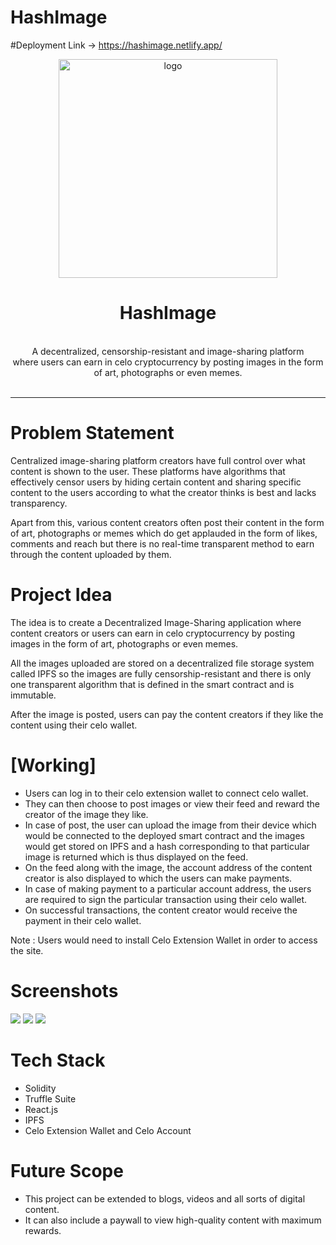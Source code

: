 # HashImage

#Deployment Link -> https://hashimage.netlify.app/
<p align="center">
  <img src="/images/logo.png" width="350" alt="logo" />
  <h1 align="center">HashImage</h1>
  <p align="center">
  
  <br/>
 A decentralized, censorship-resistant and image-sharing platform
  <br />
 where users can earn in celo cryptocurrency by posting images in the form of art, photographs or even memes.
  <br />
  <br />
  </p>
</p>
<hr>

# Problem Statement
Centralized image-sharing platform creators have full control over what content is shown to the user. These platforms have algorithms that effectively censor users by hiding certain content and sharing specific content to the users according to what the creator thinks is best and lacks transparency. 

Apart from this, various content creators often post their content in the form of art, photographs or memes which do get applauded in the form of likes, comments and reach but there is no real-time transparent method to earn through the content uploaded by them.

# Project Idea
The idea is to create a Decentralized Image-Sharing application where content creators or users can earn in celo cryptocurrency by posting images in the form of art, photographs or even memes. 

All the images uploaded are stored on a decentralized file storage system called IPFS so the images are fully censorship-resistant and there is only one transparent algorithm that is defined in the smart contract and is immutable.

After the image is posted, users can pay the content creators if they like the content using their celo wallet.

# [Working]
- Users can log in to their celo extension wallet to connect celo wallet.
- They can then choose to post images or view their feed and reward the creator of the image they like.
- In case of post, the user can upload the image from their device which would be connected to the deployed smart contract and the images would get stored on IPFS and a hash corresponding to that particular image is returned which is thus displayed on the feed.
- On the feed along with the image, the account address of the content creator is also displayed to which the users can make payments.
- In case of making payment to a particular account address, the users are required to sign the particular transaction using their celo wallet.
- On successful transactions, the content creator would receive the payment in their celo wallet.

Note : Users would need to install Celo Extension Wallet in order to access the site.

# Screenshots
<img src="/images/0.png">
<img src="/images/1.jpg">
<img src="/images/2.jpg">


# Tech Stack
* Solidity
* Truffle Suite
* React.js
* IPFS
* Celo Extension Wallet and Celo Account

# Future Scope
- This project can be extended to blogs, videos and all sorts of digital content.
- It can also include a paywall to view high-quality content with maximum rewards.
